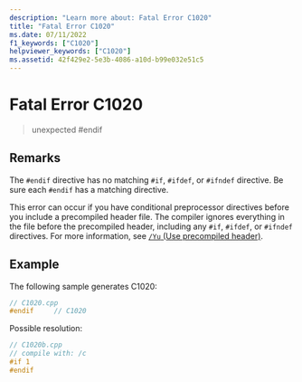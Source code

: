 ```yaml
---
description: "Learn more about: Fatal Error C1020"
title: "Fatal Error C1020"
ms.date: 07/11/2022
f1_keywords: ["C1020"]
helpviewer_keywords: ["C1020"]
ms.assetid: 42f429e2-5e3b-4086-a10d-b99e032e51c5
---
```

# Fatal Error C1020

> unexpected #endif

## Remarks

The `#endif` directive has no matching `#if`, `#ifdef`, or `#ifndef` directive. Be sure each `#endif` has a matching directive.

This error can occur if you have conditional preprocessor directives before you include a precompiled header file. The compiler ignores everything in the file before the precompiled header, including any `#if`, `#ifdef`, or `#ifndef` directives. For more information, see [`/Yu` (Use precompiled header)](../../build/reference/yu-use-precompiled-header-file.md).

## Example

The following sample generates C1020:

```cpp
// C1020.cpp
#endif     // C1020
```

Possible resolution:

```cpp
// C1020b.cpp
// compile with: /c
#if 1
#endif
```
